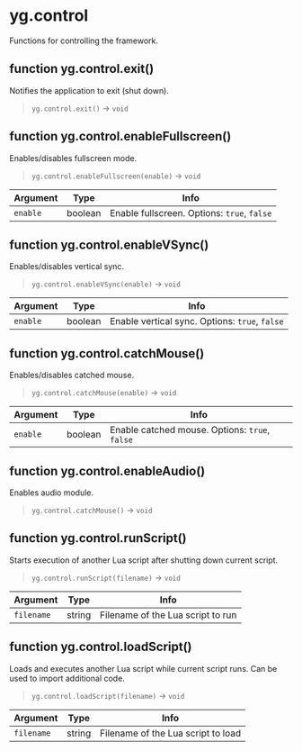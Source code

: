 # yg.control

Functions for controlling the framework.

## function yg.control.exit()

Notifies the application to exit (shut down).

> `yg.control.exit()` -> `void`

## function yg.control.enableFullscreen()

Enables/disables fullscreen mode.

> `yg.control.enableFullscreen(enable)` -> `void`

| Argument | Type    | Info                                        |
| -------- | ------- | ------------------------------------------- |
| `enable` | boolean | Enable fullscreen. Options: `true`, `false` |

## function yg.control.enableVSync()

Enables/disables vertical sync.

> `yg.control.enableVSync(enable)` -> `void`

| Argument | Type    | Info                                           |
| -------- | ------- | ---------------------------------------------- |
| `enable` | boolean | Enable vertical sync. Options: `true`, `false` |

## function yg.control.catchMouse()

Enables/disables catched mouse.

> `yg.control.catchMouse(enable)` -> `void`

| Argument | Type    | Info                                           |
| -------- | ------- | ---------------------------------------------- |
| `enable` | boolean | Enable catched mouse. Options: `true`, `false` |

## function yg.control.enableAudio()

Enables audio module.

> `yg.control.catchMouse()` -> `void`

## function yg.control.runScript()

Starts execution of another Lua script after shutting down current script.

> `yg.control.runScript(filename)` -> `void`

| Argument   | Type   | Info                              |
| ---------- | ------ | --------------------------------- |
| `filename` | string | Filename of the Lua script to run |

## function yg.control.loadScript()

Loads and executes another Lua script while current script runs. Can be used to import additional code.

> `yg.control.loadScript(filename)` -> `void`

| Argument   | Type   | Info                               |
| ---------- | ------ | ---------------------------------- |
| `filename` | string | Filename of the Lua script to load |

